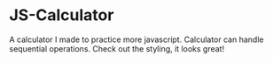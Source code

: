 # JS-Calculator
A calculator I made to practice more javascript. Calculator can handle sequential operations.
Check out the styling, it looks great!

